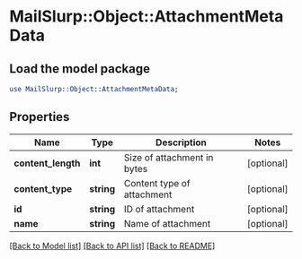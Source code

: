 # MailSlurp::Object::AttachmentMetaData

## Load the model package
```perl
use MailSlurp::Object::AttachmentMetaData;
```

## Properties
Name | Type | Description | Notes
------------ | ------------- | ------------- | -------------
**content_length** | **int** | Size of attachment in bytes | [optional] 
**content_type** | **string** | Content type of attachment | [optional] 
**id** | **string** | ID of attachment | [optional] 
**name** | **string** | Name of attachment | [optional] 

[[Back to Model list]](../README.md#documentation-for-models) [[Back to API list]](../README.md#documentation-for-api-endpoints) [[Back to README]](../README.md)


